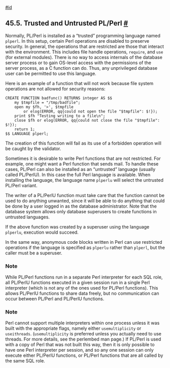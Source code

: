 [#id](#PLPERL-TRUSTED)

## 45.5. Trusted and Untrusted PL/Perl [#](#PLPERL-TRUSTED)



Normally, PL/Perl is installed as a “trusted” programming language named `plperl`. In this setup, certain Perl operations are disabled to preserve security. In general, the operations that are restricted are those that interact with the environment. This includes file handle operations, `require`, and `use` (for external modules). There is no way to access internals of the database server process or to gain OS-level access with the permissions of the server process, as a C function can do. Thus, any unprivileged database user can be permitted to use this language.

Here is an example of a function that will not work because file system operations are not allowed for security reasons:

```
CREATE FUNCTION badfunc() RETURNS integer AS $$
    my $tmpfile = "/tmp/badfile";
    open my $fh, '>', $tmpfile
        or elog(ERROR, qq{could not open the file "$tmpfile": $!});
    print $fh "Testing writing to a file\n";
    close $fh or elog(ERROR, qq{could not close the file "$tmpfile": $!});
    return 1;
$$ LANGUAGE plperl;
```

The creation of this function will fail as its use of a forbidden operation will be caught by the validator.

Sometimes it is desirable to write Perl functions that are not restricted. For example, one might want a Perl function that sends mail. To handle these cases, PL/Perl can also be installed as an “untrusted” language (usually called PL/PerlU). In this case the full Perl language is available. When installing the language, the language name `plperlu` will select the untrusted PL/Perl variant.

The writer of a PL/PerlU function must take care that the function cannot be used to do anything unwanted, since it will be able to do anything that could be done by a user logged in as the database administrator. Note that the database system allows only database superusers to create functions in untrusted languages.

If the above function was created by a superuser using the language `plperlu`, execution would succeed.

In the same way, anonymous code blocks written in Perl can use restricted operations if the language is specified as `plperlu` rather than `plperl`, but the caller must be a superuser.

### Note

While PL/Perl functions run in a separate Perl interpreter for each SQL role, all PL/PerlU functions executed in a given session run in a single Perl interpreter (which is not any of the ones used for PL/Perl functions). This allows PL/PerlU functions to share data freely, but no communication can occur between PL/Perl and PL/PerlU functions.

### Note

Perl cannot support multiple interpreters within one process unless it was built with the appropriate flags, namely either `usemultiplicity` or `useithreads`. (`usemultiplicity` is preferred unless you actually need to use threads. For more details, see the perlembed man page.) If PL/Perl is used with a copy of Perl that was not built this way, then it is only possible to have one Perl interpreter per session, and so any one session can only execute either PL/PerlU functions, or PL/Perl functions that are all called by the same SQL role.